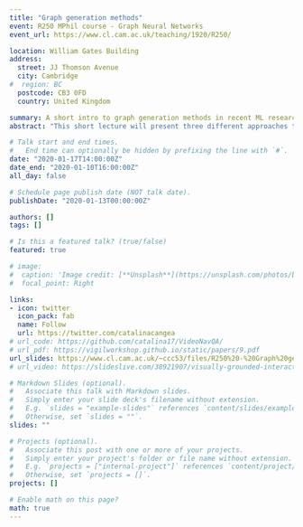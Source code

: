 ```yaml
---
title: "Graph generation methods"
event: R250 MPhil course - Graph Neural Networks
event_url: https://www.cl.cam.ac.uk/teaching/1920/R250/

location: William Gates Building
address:
  street: JJ Thomson Avenue
  city: Cambridge
#  region: BC
  postcode: CB3 0FD
  country: United Kingdom

summary: A short intro to graph generation methods in recent ML research.
abstract: "This short lecture will present three different approaches to graph generation from the ML literature, using a variety of techniques based on deep learning and probabilistic building blocks."

# Talk start and end times.
#   End time can optionally be hidden by prefixing the line with `#`.
date: "2020-01-17T14:00:00Z"
date_end: "2020-01-10T16:00:00Z"
all_day: false

# Schedule page publish date (NOT talk date).
publishDate: "2020-01-13T00:00:00Z"

authors: []
tags: []

# Is this a featured talk? (true/false)
featured: true

# image:
#  caption: 'Image credit: [**Unsplash**](https://unsplash.com/photos/bzdhc5b3Bxs)'
#  focal_point: Right

links:
- icon: twitter
  icon_pack: fab
  name: Follow
  url: https://twitter.com/catalinacangea
# url_code: https://github.com/catalina17/VideoNavQA/
# url_pdf: https://vigilworkshop.github.io/static/papers/9.pdf
url_slides: https://www.cl.cam.ac.uk/~ccc53/files/R250%20-%20Graph%20generation%20methods.pdf
# url_video: https://slideslive.com/38921907/visually-grounded-interaction-and-language-2

# Markdown Slides (optional).
#   Associate this talk with Markdown slides.
#   Simply enter your slide deck's filename without extension.
#   E.g. `slides = "example-slides"` references `content/slides/example-slides.md`.
#   Otherwise, set `slides = ""`.
slides: ""

# Projects (optional).
#   Associate this post with one or more of your projects.
#   Simply enter your project's folder or file name without extension.
#   E.g. `projects = ["internal-project"]` references `content/project/deep-learning/index.md`.
#   Otherwise, set `projects = []`.
projects: []

# Enable math on this page?
math: true
---
```

